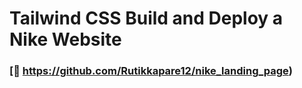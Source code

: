 # Tailwind CSS Build and Deploy a Nike Website

### [🌟 https://github.com/Rutikkapare12/nike_landing_page)
